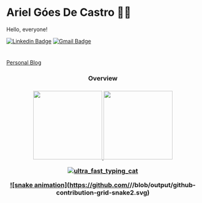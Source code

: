 # Ariel Góes De Castro :man_technologist:
Hello, everyone!

[![Linkedin Badge](https://img.shields.io/badge/-LinkedIn-blue?style=flat-square&logo=Linkedin&logoColor=white&link=https://www.linkedin.com/in/ariel-g%C3%B3es-de-castro-928ba2158/)](https://www.linkedin.com/in/ariel-g%C3%B3es-de-castro-928ba2158/)
[![Gmail Badge](https://img.shields.io/badge/-Gmail-c14438?style=flat-square&logo=Gmail&logoColor=white&link=mailto:arielgoesdecastro@gmail.com)](mailto:arielgoesdecastro@gmail.com)
#
[Personal Blog](arielgoesdecastro.netlify.app)


<div align="center"> <h3>Overview <h3>
  <a href="https://github.com/arielgoes" >
  <img height="180em" src="https://github-readme-stats.vercel.app/api?username=arielgoes&show_icons=true&theme=tokyonight&include_all_commits=true&count_private=true"/ >
  <img height="180em" src="https://github-readme-stats.vercel.app/api/top-langs/?username=arielgoes&layout=compact&langs_count=7&theme=tokyonight"/>

![ultra_fast_typing_cat](https://github.com/user-attachments/assets/576535ec-d63c-4c05-8bf5-748e26a66cb3)

![snake animation](https://github.com/<seu user name>/<arielgoes>/blob/output/github-contribution-grid-snake2.svg)


